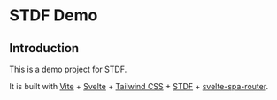# STDF Demo

## Introduction

This is a demo project for STDF.

It is built with [Vite](https://vitejs.dev) + [Svelte](https://svelte.dev) + [Tailwind CSS](https://tailwindcss.com) + [STDF](https://stdf.design) + [svelte-spa-router](https://github.com/ItalyPaleAle/svelte-spa-router).
